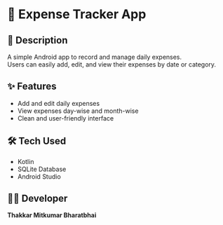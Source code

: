 # 🧾 Expense Tracker App

## 📖 Description
A simple Android app to record and manage daily expenses.  
Users can easily add, edit, and view their expenses by date or category.

## ✨ Features
- Add and edit daily expenses  
- View expenses day-wise and month-wise  
- Clean and user-friendly interface  

## 🛠️ Tech Used
- Kotlin  
- SQLite Database  
- Android Studio  

## 👨‍💻 Developer
**Thakkar Mitkumar Bharatbhai**

